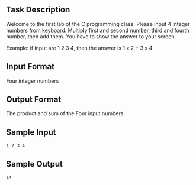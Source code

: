 ## Task Description
Welcome to the first lab of the C programming class.
Please input 4 integer numbers from keyboard. 
Multiply first and second number, third and fourth number, then add them.
You have to show the answer to your screen. 

Example: if input are 1 2 3 4, then the answer is 1 x 2 + 3 x 4

## Input Format
Four integer numbers


## Output Format
The product and sum of the Four input numbers 

## Sample Input
```
1 2 3 4
```

## Sample Output ##
```
14
```
